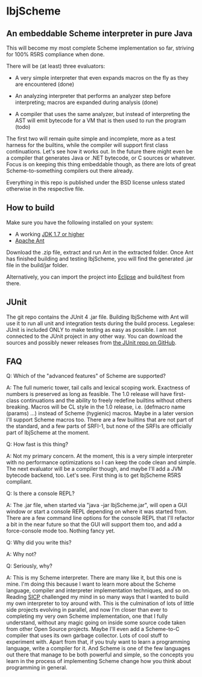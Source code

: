 lbjScheme
=========

## An embeddable Scheme interpreter in pure Java

This will become my most complete Scheme implementation so far, striving
for 100% R5RS compliance when done.

There will be (at least) three evaluators:

* A very simple interpreter that even expands macros on the fly as they
  are encountered (done)

* An analyzing interpreter that performs an analyzer step before
  interpreting; macros are expanded during analysis (done)

* A compiler that uses the same analyzer, but instead of interpreting
  the AST will emit bytecode for a VM that is then used to run the
  program (todo)

The first two will remain quite simple and incomplete, more as a test
harness for the builtins, while the compiler will support first class
continuations. Let's see how it works out. In the future there might
even be a compiler that generates Java or .NET bytecode, or C sources
or whatever. Focus is on keeping this thing embeddable though, as there
are lots of great Scheme-to-something compilers out there already.

Everything in this repo is published under the BSD license unless stated
otherwise in the respective file.

## How to build

Make sure you have the following installed on your system:

* A working [JDK 1.7 or higher](http://openjdk.java.net/)
* [Apache Ant](http://ant.apache.org)

Download the .zip file, extract and run Ant in the extracted folder. Once
Ant has finished building and testing lbjScheme, you will find the
generated .jar file in the build/jar folder.

Alternatively, you can import the project into
[Eclipse](http://eclipse.org/) and build/test from there.

## JUnit

The git repo contains the JUnit 4 .jar file. Building lbjScheme with
Ant will use it to run all unit and integration tests during the build
process.  Legalese: JUnit is included ONLY to make testing as easy as
possible. I am not connected to the JUnit project in any other way. You
can download the sources and possibly newer releases from
[the JUnit repo on GitHub](https://github.com/junit-team/junit).

## FAQ

Q: Which of the "advanced features" of Scheme are supported?

A: The full numeric tower, tail calls and lexical scoping work. Exactness of
   numbers is preserved as long as feasible. The 1.0 release will have
   first-class continuations and the ability to freely redefine builtins without
   others breaking. Macros will be CL style in the 1.0 release,
   i.e. (defmacro name (params) ...) instead of Scheme (hygienic) macros. Maybe
   in a later version I'll support Scheme macros too.
   There are a few builtins that are not part of the standard, and a few parts
   of SRFI-1, but none of the SRFIs are officially part of lbjScheme at the
   moment.

Q: How fast is this thing?

A: Not my primary concern. At the moment, this is a very simple interpreter with
   no performance optimizations so I can keep the code clean and simple. The
   next evaluator will be a compiler though, and maybe I'll add a JVM bytecode
   backend, too. Let's see. First thing is to get lbjScheme R5RS compliant.
   
Q: Is there a console REPL?

A: The .jar file, when started via "java -jar lbjScheme.jar", will open a GUI
   window or start a console REPL depending on where it was started from.
   There are a few command line options for the console REPL that I'll refactor
   a bit in the near future so that the GUI will support them too, and add a
   force-console mode too. Nothing fancy yet.
   
Q: Why did you write this?

A: Why not?

Q: Seriously, why?

A: This is my Scheme interpreter. There are many like it, but this one is mine.
   I'm doing this because I want to learn more about the Scheme language,
   compiler and interpreter implementation techniques, and so on. Reading
   [SICP](http://mitpress.mit.edu/sicp/) challenged my mind in so many ways
   that I wanted to build my own interpreter to toy around with. This is the
   culmination of lots of little side projects evolving in parallel, and now
   I'm closer than ever to completing my very own Scheme implementation, one
   that I fully understand, without any magic going on inside some source code
   taken from other Open Source projects. Maybe I'll even add a Scheme-to-C
   compiler that uses its own garbage collector. Lots of cool stuff to
   experiment with.
   Apart from that, if you truly want to learn a programming language, write a
   compiler for it. And Scheme is one of the few languages out there that manage
   to be both powerful and simple, so the concepts you learn in the process of
   implementing Scheme change how you think about programming in general.

